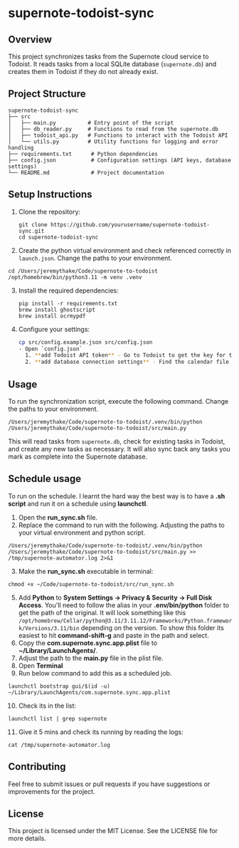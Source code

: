 # supernote-todoist-sync

## Overview
This project synchronizes tasks from the Supernote cloud service to Todoist. It reads tasks from a local SQLite database (`supernote.db`) and creates them in Todoist if they do not already exist.

## Project Structure
```
supernote-todoist-sync
├── src
│   ├── main.py          # Entry point of the script
│   ├── db_reader.py     # Functions to read from the supernote.db
│   ├── todoist_api.py   # Functions to interact with the Todoist API
│   └── utils.py         # Utility functions for logging and error handling
├── requirements.txt      # Python dependencies
├── config.json           # Configuration settings (API keys, database settings)
└── README.md             # Project documentation
```

## Setup Instructions
1. Clone the repository:
   ```
   git clone https://github.com/yourusername/supernote-todoist-sync.git
   cd supernote-todoist-sync
   ```

2. Create the python virtual environment and check referenced correctly in `launch.json`. Change the paths to your environment.

```
cd /Users/jeremythake/Code/supernote-to-todoist
/opt/homebrew/bin/python3.11 -m venv .venv
```

3. Install the required dependencies:
   ```
   pip install -r requirements.txt
   brew install ghostscript
   brew install ocrmypdf
   ```

4. Configure your settings:
   ```bash
   cp src/config.example.json src/config.json
   - Open `config.json` 
     1. **add Todoist API token** - Go to Todoist to get the key for the *todoist_api_key* setting. See more at [https://www.todoist.com/help/articles/find-your-api-token-Jpzx9IIlB]
     2. **add database connection settings** - Find the calendar file location at `~/Library/Containers/com.ratta.supernote/Data/Library/Application Support/com.ratta.supernote` and there is a ID number folder, go into that and find the `calendar_db.sqlite` file. Use that full path for the *supernote_db_path* setting. 


## Usage
To run the synchronization script, execute the following command. Change the paths to your environment.
```
/Users/jeremythake/Code/supernote-to-todoist/.venv/bin/python /Users/jeremythake/Code/supernote-to-todoist/src/main.py
```

This will read tasks from `supernote.db`, check for existing tasks in Todoist, and create any new tasks as necessary. It will also sync back any tasks you mark as complete into the Supernote database.

## Schedule usage

To run on the schedule. I learnt the hard way the best way is to have a **.sh script** and run it on a schedule using **launchctl**. 

1. Open the **run_sync.sh** file.
2. Replace the command to run with the following. Adjusting the paths to your virtual environment and python script.

```
/Users/jeremythake/Code/supernote-to-todoist/.venv/bin/python /Users/jeremythake/Code/supernote-to-todoist/src/main.py >> /tmp/supernote-automator.log 2>&1
```
3. Make the **run_sync.sh** executable in terminal:

```
chmod +x ~/Code/supernote-to-todoist/src/run_sync.sh
```   
5. Add **Python** to **System Settings → Privacy & Security → Full Disk Access**. You'll need to follow the alias in your **.env/bin/python** folder to get the path of the original. It will look something like this `/opt/homebrew/Cellar/python@3.11/3.11.12/Frameworks/Python.framework/Versions/3.11/bin` depending on the version. To show this folder its easiest to hit **command-shift-g** and paste in the path and select.
6. Copy the **com.supernote.sync.app.plist** file to **~/Library/LaunchAgents/**.
7. Adjust the path to the **main.py** file in the plist file.
8.  Open **Terminal**
9. Run below command to add this as a scheduled job.
```
launchctl bootstrap gui/$(id -u) ~/Library/LaunchAgents/com.supernote.sync.app.plist
```

10. Check its in the list:
```
launchctl list | grep supernote 
```

11. Give it 5 mins and check its running by reading the logs:
```
cat /tmp/supernote-automator.log
```

## Contributing
Feel free to submit issues or pull requests if you have suggestions or improvements for the project.

## License
This project is licensed under the MIT License. See the LICENSE file for more details.
